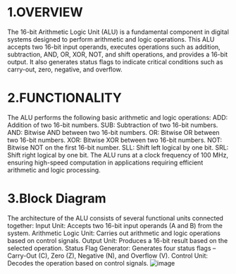 # 1.OVERVIEW
The 16-bit Arithmetic Logic Unit (ALU) is a fundamental component in digital systems designed to perform arithmetic and logic operations. This ALU accepts two 16-bit input operands, executes operations such as addition, subtraction, AND, OR, XOR, NOT, and shift operations, and provides a 16-bit output. It also generates status flags to indicate critical conditions such as carry-out, zero, negative, and overflow.

# 2.FUNCTIONALITY
The ALU performs the following basic arithmetic and logic operations:
ADD: Addition of two 16-bit numbers.
SUB: Subtraction of two 16-bit numbers.
AND: Bitwise AND between two 16-bit numbers.
OR: Bitwise OR between two 16-bit numbers.
XOR: Bitwise XOR between two 16-bit numbers.
NOT: Bitwise NOT on the first 16-bit number.
SLL: Shift left logical by one bit.
SRL: Shift right logical by one bit.
The ALU runs at a clock frequency of 100 MHz, ensuring high-speed computation in applications requiring efficient arithmetic and logic processing.

# 3.Block Diagram
The architecture of the ALU consists of several functional units connected together:
Input Unit: Accepts two 16-bit input operands (A and B) from the system.
Arithmetic Logic Unit: Carries out arithmetic and logic operations based on control signals.
Output Unit: Produces a 16-bit result based on the selected operation.
Status Flag Generator: Generates four status flags – Carry-Out (C), Zero (Z), Negative (N), and Overflow (V).
Control Unit: Decodes the operation based on control signals.
![image](https://github.com/user-attachments/assets/d998ae35-808b-47bd-8f77-ecfe30ad7895)


